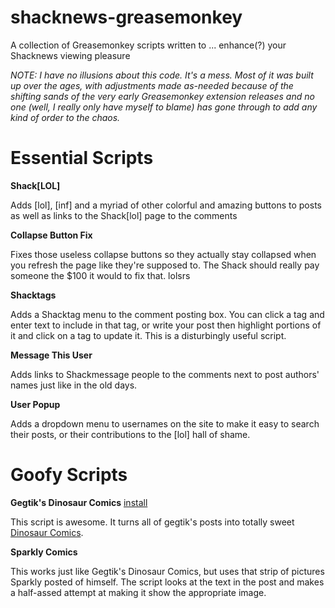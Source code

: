 shacknews-greasemonkey
======================

A collection of Greasemonkey scripts written to ... enhance(?) your Shacknews viewing pleasure

*NOTE: I have no illusions about this code.  It's a mess. Most of it was built up over the ages, with adjustments made as-needed because of the shifting sands of the very early Greasemonkey extension releases and no one (well, I really only have myself to blame) has gone through to add any kind of order to the chaos.*

# Essential Scripts

**Shack[LOL]**

Adds [lol], [inf] and a myriad of other colorful and amazing buttons to posts as well as links to the Shack[lol] page to the comments

**Collapse Button Fix**

Fixes those useless collapse buttons so they actually stay collapsed when you refresh the page like they're supposed to. The Shack should really pay someone the $100 it would to fix that.  lolsrs

**Shacktags**

Adds a Shacktag menu to the comment posting box. You can click a tag and enter text to include in that tag, or write your post then highlight portions of it and click on a tag to update it. This is a disturbingly useful script.

**Message This User**

Adds links to Shackmessage people to the comments next to post authors' names just like in the old days.

**User Popup**

Adds a dropdown menu to usernames on the site to make it easy to search their posts, or their contributions to the [lol] hall of shame.

# Goofy Scripts

**Gegtik's Dinosaur Comics** [install](https://github.com/ThomW/shacknews-greasemonkey/raw/master/gegtiks_dinosaur_comics.user.js)

This script is awesome. It turns all of gegtik's posts into totally sweet [Dinosaur Comics](http://qwantz.com/).

**Sparkly Comics**

This works just like Gegtik's Dinosaur Comics, but uses that strip of pictures Sparkly posted of himself. The script looks at the text in the post and makes a half-assed attempt at making it show the appropriate image.
